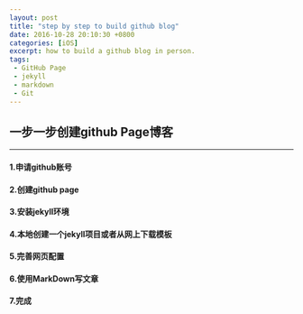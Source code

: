 ```yaml
---
layout: post
title: "step by step to build github blog"
date: 2016-10-28 20:10:30 +0800
categories: [iOS]
excerpt: how to build a github blog in person.
tags:
 - GitHub Page
 - jekyll
 - markdown
 - Git
---
```



## 一步一步创建github Page博客
---
####  1.申请github账号

####  2.创建github page

####  3.安装jekyll环境

####  4.本地创建一个jekyll项目或者从网上下载模板

####  5.完善网页配置

####  6.使用MarkDown写文章

####  7.完成